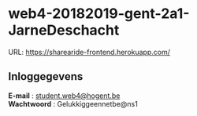 # web4-20182019-gent-2a1-JarneDeschacht

URL: https://sharearide-frontend.herokuapp.com/

## Inloggegevens <br/>
**E-mail** : student.web4@hogent.be </br>
**Wachtwoord** : Gelukkiggeennetbe@ns1
